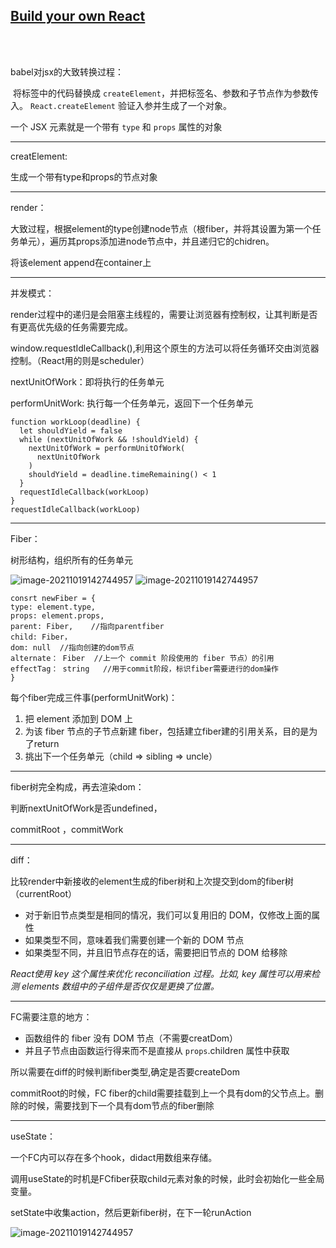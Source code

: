 ## [Build your own React](https://pomb.us/build-your-own-react/)
<Br>
<Br>


babel对jsx的大致转换过程：

​	将标签中的代码替换成 `createElement`，并把标签名、参数和子节点作为参数传入。	 `React.createElement` 验证入参并生成了一个对象。

一个 JSX 元素就是一个带有 `type` 和 `props` 属性的对象

---

creatElement:

生成一个带有type和props的节点对象

---

render：

大致过程，根据element的type创建node节点（根fiber，并将其设置为第一个任务单元），遍历其props添加进node节点中，并且递归它的chidren。

将该element append在container上

---

并发模式：

render过程中的递归是会阻塞主线程的，需要让浏览器有控制权，让其判断是否有更高优先级的任务需要完成。

window.requestIdleCallback(),利用这个原生的方法可以将任务循环交由浏览器控制。（React用的则是scheduler）

nextUnitOfWork：即将执行的任务单元

performUnitWork:  执行每一个任务单元，返回下一个任务单元

```
function workLoop(deadline) {
  let shouldYield = false
  while (nextUnitOfWork && !shouldYield) {
    nextUnitOfWork = performUnitOfWork(
      nextUnitOfWork
    )
    shouldYield = deadline.timeRemaining() < 1
  }
  requestIdleCallback(workLoop)
}
requestIdleCallback(workLoop)
```

---

Fiber：

树形结构，组织所有的任务单元

<img src="/Users/jasonlin/workspace/react/didact-read/src/img/image-20211019142744957.png" alt="image-20211019142744957" />
<img src="/Users/jasonlin/workspace/react/didact-read/src/img/image-20211019143118286.png" alt="image-20211019142744957" />


```
consrt newFiber = {
type: element.type,
props: element.props,
parent: Fiber,    //指向parentfiber
child: Fiber，
dom: null  //指向创建的dom节点
alternate： Fiber  //上一个 commit 阶段使用的 fiber 节点）的引用
effectTag： string   //用于commit阶段，标识fiber需要进行的dom操作
}
```

每个fiber完成三件事(performUnitWork)：

1. 把 element 添加到 DOM 上
2. 为该 fiber 节点的子节点新建 fiber，包括建立fiber建的引用关系，目的是为了return
3. 挑出下一个任务单元（child => sibling => uncle）

---

fiber树完全构成，再去渲染dom：

判断nextUnitOfWork是否undefined，

commitRoot ，commitWork

---

diff：

比较render中新接收的element生成的fiber树和上次提交到dom的fiber树（currentRoot）

- 对于新旧节点类型是相同的情况，我们可以复用旧的 DOM，仅修改上面的属性
- 如果类型不同，意味着我们需要创建一个新的 DOM 节点
- 如果类型不同，并且旧节点存在的话，需要把旧节点的 DOM 给移除

*React使用 key 这个属性来优化 reconciliation 过程。比如, key 属性可以用来检测 elements 数组中的子组件是否仅仅是更换了位置。*

---

FC需要注意的地方：

- 函数组件的 fiber 没有 DOM 节点（不需要creatDom）
- 并且子节点由函数运行得来而不是直接从 `props`.children 属性中获取

所以需要在diff的时候判断fiber类型,确定是否要createDom

commitRoot的时候，FC fiber的child需要挂载到上一个具有dom的父节点上。删除的时候，需要找到下一个具有dom节点的fiber删除

-------

useState：

一个FC内可以存在多个hook，didact用数组来存储。

调用useState的时机是FCfiber获取child元素对象的时候，此时会初始化一些全局变量。

setState中收集action，然后更新fiber树，在下一轮runAction

<img src="/Users/jasonlin/workspace/react/didact-read/src/img/image-20211020144029967.png" alt="image-20211019142744957" />




​			




